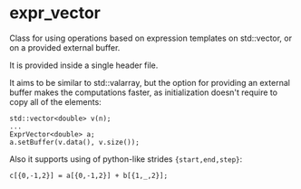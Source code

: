# expr_vector
Class for using operations based on expression templates on std::vector, or on a provided external buffer.

It is provided inside a single header file.

It aims to be similar to std::valarray, but the option for providing an external buffer makes the computations faster, as initialization doesn't require to copy all of the elements:

```
std::vector<double> v(n);
...
ExprVector<double> a;
a.setBuffer(v.data(), v.size());
```

Also it supports using of python-like strides `{start,end,step}`:

```
c[{0,-1,2}] = a[{0,-1,2}] + b[{1,_,2}];
```
